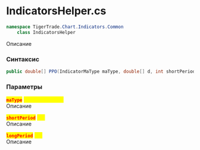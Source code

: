 
# IndicatorsHelper.cs
```csharp
namespace TigerTrade.Chart.Indicators.Common  
    class IndicatorsHelper
```

Описание

### Синтаксис
```csharp
public double[] PPO(IndicatorMaType maType, double[] d, int shortPeriod, int longPeriod)
```

### Параметры
<mark style="color:red;">**`maType`**</mark> <mark style="color:yellow;">`IndicatorMaType`</mark>  
 Описание  
  
<mark style="color:red;">**`shortPeriod`**</mark> <mark style="color:yellow;">`int`</mark>  
 Описание  
  
<mark style="color:red;">**`longPeriod`**</mark> <mark style="color:yellow;">`int`</mark>  
 Описание  
  

                    
                    